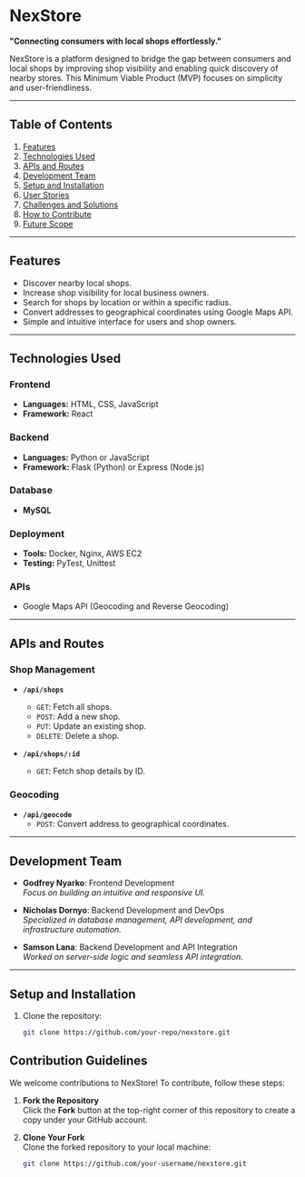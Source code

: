 # NexStore

**"Connecting consumers with local shops effortlessly."**

NexStore is a platform designed to bridge the gap between consumers and local shops by improving shop visibility and enabling quick discovery of nearby stores. This Minimum Viable Product (MVP) focuses on simplicity and user-friendliness.

---

## Table of Contents

1. [Features](#features)
2. [Technologies Used](#technologies-used)
3. [APIs and Routes](#apis-and-routes)
4. [Development Team](#development-team)
5. [Setup and Installation](#setup-and-installation)
6. [User Stories](#user-stories)
7. [Challenges and Solutions](#challenges-and-solutions)
8. [How to Contribute](#contribution-guidelines)
9. [Future Scope](#future-scope)

---

## Features

- Discover nearby local shops.
- Increase shop visibility for local business owners.
- Search for shops by location or within a specific radius.
- Convert addresses to geographical coordinates using Google Maps API.
- Simple and intuitive interface for users and shop owners.

---

## Technologies Used

### Frontend
- **Languages:** HTML, CSS, JavaScript
- **Framework:** React

### Backend
- **Languages:** Python or JavaScript
- **Framework:** Flask (Python) or Express (Node.js)

### Database
- **MySQL**

### Deployment
- **Tools:** Docker, Nginx, AWS EC2
- **Testing:** PyTest, Unittest

### APIs
- Google Maps API (Geocoding and Reverse Geocoding)

---

## APIs and Routes

### Shop Management
- **`/api/shops`**
  - `GET`: Fetch all shops.
  - `POST`: Add a new shop.
  - `PUT`: Update an existing shop.
  - `DELETE`: Delete a shop.

- **`/api/shops/:id`**
  - `GET`: Fetch shop details by ID.

### Geocoding
- **`/api/geocode`**
  - `POST`: Convert address to geographical coordinates.

---

## Development Team

- **Godfrey Nyarko**: Frontend Development  
  *Focus on building an intuitive and responsive UI.*

- **Nicholas Dornyo**: Backend Development and DevOps  
  *Specialized in database management, API development, and infrastructure automation.*

- **Samson Lana**: Backend Development and API Integration  
  *Worked on server-side logic and seamless API integration.*

---

## Setup and Installation

1. Clone the repository:
   ```bash
   git clone https://github.com/your-repo/nexstore.git

## Contribution Guidelines

We welcome contributions to NexStore! To contribute, follow these steps:

1. **Fork the Repository**  
   Click the **Fork** button at the top-right corner of this repository to create a copy under your GitHub account.

2. **Clone Your Fork**  
   Clone the forked repository to your local machine:
   ```bash
   git clone https://github.com/your-username/nexstore.git
